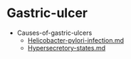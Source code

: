 
# Gastric-ulcer

- Causes-of-gastric-ulcers
  - [Helicobacter-pylori-infection.md](./Helicobacter-pylori-infection.md)
  - [Hypersecretory-states.md](./Hypersecretory-states.md)

